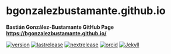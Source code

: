 # bgonzalezbustamante.github.io
 **Bastián González-Bustamante GitHub Page** \
 **https://bgonzalezbustamante.github.io/**

[![version](https://img.shields.io/badge/version-v1.1.3-blue.svg)](https://github.com/bgonzalezbustamante/bgonzalezbustamante.github.io/blob/master/changelog.txt) [![lastrelease](https://img.shields.io/badge/latest%20release-April%202020-orange.svg)](https://bgonzalezbustamante.github.io/) [![nextrelease](https://img.shields.io/badge/next%20release-TBC-red.svg)](https://github.com/bgonzalezbustamante/bgonzalezbustamante.github.io/blob/master/changelog.txt) [![orcid](https://img.shields.io/badge/ORCID%20iD-0000--0003--1510--6820-brightgreen.svg)](http://orcid.org/0000-0003-1510-6820) [![Jekyll](https://img.shields.io/badge/Made%20with-Jekyll-1f425f.svg)](https://jekyllrb.com/)
